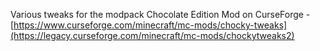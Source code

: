 Various tweaks for the modpack Chocolate Edition
Mod on CurseForge - [https://www.curseforge.com/minecraft/mc-mods/chocky-tweaks](https://legacy.curseforge.com/minecraft/mc-mods/chockytweaks2)
